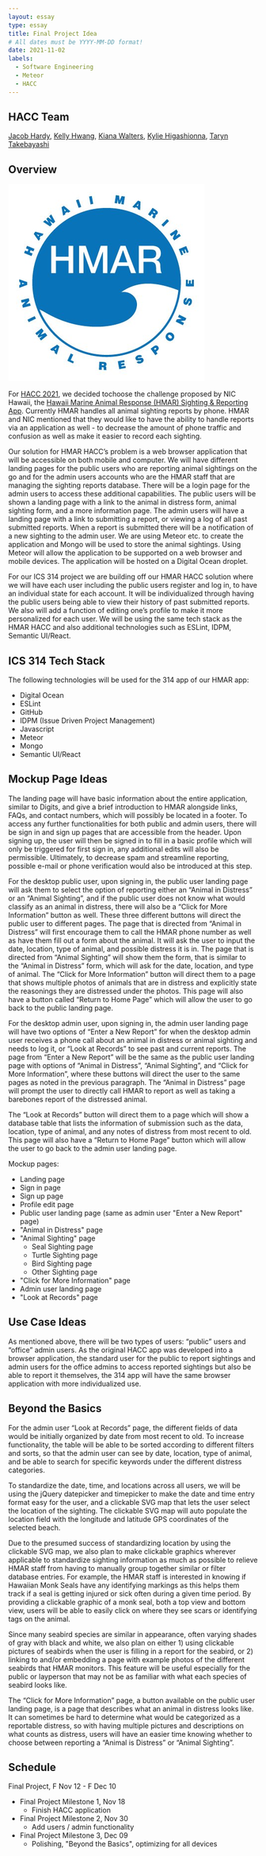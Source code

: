 ```yaml
---
layout: essay
type: essay
title: Final Project Idea
# All dates must be YYYY-MM-DD format!
date: 2021-11-02
labels:
  - Software Engineering
  - Meteor
  - HACC
---
```


## HACC Team
[Jacob Hardy](https://jakehardy95.github.io/), [Kelly Hwang](https://hwangkyh.github.io/), [Kiana Walters](https://kianaleilani.github.io/), [Kylie Higashionna](https://kyliehigashionna.github.io/), [Taryn Takebayashi](https://microtaryn.github.io/)


## Overview

<img class="ui small left floated rounded image" src="../images/hmar-logo.jpg">

For [HACC 2021](https://hacc.hawaii.gov/), we decided to ​choose the challenge proposed by NIC Hawaii, the [Hawaii Marine Animal Response (HMAR) Sighting & Reporting App](https://hacc.hawaii.gov/wp-content/uploads/2021/10/NIC_Challenge-Submission-Form_2021.pdf). Currently HMAR handles all animal sighting reports by phone. HMAR and NIC mentioned that they would like to have the ability to handle reports via an application as well - to decrease the amount of phone traffic and confusion as well as make it easier to record each sighting.

Our solution for HMAR HACC’s problem is a web browser application that will be accessible on both mobile and computer. We will have different landing pages for the public users who are reporting animal sightings on the go and for the admin users accounts who are the HMAR staff that are managing the sighting reports database. There will be a login page for the admin users to access these additional capabilities. The public users will be shown a landing page with a link to the animal in distress form, animal sighting form, and a more information page. The admin users will have a landing page with a link to submitting a report, or viewing a log of all past submitted reports. When a report is submitted there will be a notification of a new sighting to the admin user. We are using Meteor etc. to create the application and Mongo will be used to store the animal sightings. Using Meteor will allow the application to be supported on a web browser and mobile devices. The application will be hosted on a Digital Ocean droplet.

For our ICS 314 project we are building off our HMAR HACC solution where we will have each user including the public users register and log in, to have an individual state for each account. It will be individualized through having the public users being able to view their history of past submitted reports. We also will add a function of editing one’s profile to make it more personalized for each user. We will be using the same tech stack as the HMAR HACC and also additional technologies such as ESLint, IDPM, Semantic UI/React.


## ICS 314 Tech Stack
The following technologies will be used for the 314 app of our HMAR app:
* Digital Ocean
* ESLint
* GitHub
* IDPM (Issue Driven Project Management)
* Javascript
* Meteor
* Mongo
* Semantic UI/React


## Mockup Page Ideas

The landing page will have basic information about the entire application, similar to Digits, and give a brief introduction to HMAR alongside links, FAQs, and contact numbers, which will possibly be located in a footer. To access any further functionalities for both public and admin users, there will be sign in and sign up pages that are accessible from the header. Upon signing up, the user will then be signed in to fill in a basic profile which will only be triggered for first sign in, any additional edits will also be permissible. Ultimately, to decrease spam and streamline reporting, possible e-mail or phone verification would also be introduced at this step.

For the desktop public user, upon signing in, the public user landing page will ask them to select the option of reporting either an “Animal in Distress” or an “Animal Sighting”, and if the public user does not know what would classify as an animal in distress, there will also be a “Click for More Information” button as well. These three different buttons will direct the public user to different pages. The page that is directed from “Animal in Distress” will first encourage them to call the HMAR phone number as well as have them fill out a form about the animal. It will ask the user to input the date, location, type of animal, and possible distress it is in. The page that is directed from “Animal Sighting” will show them the form, that is similar to the “Animal in Distress” form, which will ask for the date, location, and type of animal. The “Click for More Information” button will direct them to a page that shows multiple photos of animals that are in distress and explicitly state the reasonings they are distressed under the photos. This page will also have a button called “Return to Home Page” which will allow the user to go back to the public landing page.

For the desktop admin user, upon signing in, the admin user landing page will have two options of “Enter a New Report” for when the desktop admin user receives a phone call about an animal in distress or animal sighting and needs to log it, or “Look at Records” to see past and current reports. The page from “Enter a New Report” will be the same as the public user landing page with options of “Animal in Distress”, “Animal Sighting”, and “Click for More Information”, where these buttons will direct the user to the same pages as noted in the previous paragraph. The “Animal in Distress” page will prompt the user to directly call HMAR to report as well as taking a barebones report of the distressed animal.

The “Look at Records” button will direct them to a page which will show a database table that lists the information of submission such as the data, location, type of animal, and any notes of distress from most recent to old. This page will also have a “Return to Home Page” button which will allow the user to go back to the admin user landing page.

Mockup pages:
* Landing page
* Sign in page
* Sign up page
* Profile edit page
* Public user landing page (same as admin user "Enter a New Report" page)
* "Animal in Distress" page
* "Animal Sighting" page
  * Seal Sighting page
  * Turtle Sighting page
  * Bird Sighting page
  * Other Sighting page
* "Click for More Information" page
* Admin user landing page
* "Look at Records" page


## Use Case Ideas

As mentioned above, there will be two types of users: “public” users and “office” admin users. As the original HACC app was developed into a browser application, the standard user for the public to report sightings and admin users for the office admins to access reported sightings but also be able to report it themselves, the 314 app will have the same browser application with more individualized use.


## Beyond the Basics

For the admin user “Look at Records” page, the different fields of data would be initially organized by date from most recent to old. To increase functionality, the table will be able to be sorted according to different filters and sorts, so that the admin user can see by date, location, type of animal, and be able to search for specific keywords under the different distress categories.

To standardize the date, time, and locations across all users, we will be using the jQuery datepicker and timepicker to make the date and time entry format easy for the user, and a clickable SVG map that lets the user select the location of the sighting. The clickable SVG map will auto populate the location field with the longitude and latitude GPS coordinates of the selected beach.

Due to the presumed success of standardizing location by using the clickable SVG map, we also plan to make clickable graphics wherever applicable to standardize sighting information as much as possible to relieve HMAR staff from having to manually group together similar or filter database entries. For example, the HMAR staff is interested in knowing if Hawaiian Monk Seals have any identifying markings as this helps them track if a seal is getting injured or sick often during a given time period. By providing a clickable graphic of a monk seal, both a top view and bottom view, users will be able to easily click on where they see scars or identifying tags on the animal.

Since many seabird species are similar in appearance, often varying shades of gray with black and white, we also plan on either 1) using clickable pictures of seabirds when the user is filling in a report for the seabird, or 2) linking to and/or embedding a page with example photos of the different seabirds that HMAR monitors. This feature will be useful especially for the public or layperson that may not be as familiar with what each species of seabird looks like.

The “Click for More Information” page, a button available on the public user landing page, is a page that describes what an animal in distress looks like. It can sometimes be hard to determine what would be categorized as a reportable distress, so with having multiple pictures and descriptions on what counts as distress, users will have an easier time knowing whether to choose between reporting a “Animal is Distress” or “Animal Sighting”.


## Schedule

Final Project, F Nov 12 - F Dec 10
* Final Project Milestone 1, Nov 18
  * Finish HACC application
* Final Project Milestone 2, Nov 30
  * Add users / admin functionality
* Final Project Milestone 3, Dec 09
  * Polishing, "Beyond the Basics", optimizing for all devices
